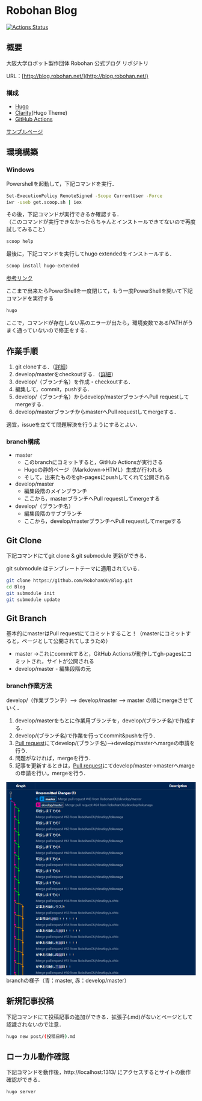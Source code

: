 # Robohan Blog

[![Actions Status](https://github.com/RobohanOU/Blog/workflows/github%20pages/badge.svg)](https://github.com/RobohanOU/Blog/actions)

## 概要

大阪大学ロボット製作団体 Robohan 公式ブログ リポジトリ

URL：[http://blog.robohan.net/](http://blog.robohan.net/)

### 構成

- [Hugo](https://gohugo.io/)
- [Clarity](https://themes.gohugo.io/hugo-clarity/)(Hugo Theme)
- [GitHub Actions](https://github.com/RobohanOU/Blog/actions)

[サンプルページ](http://blog2.robohan.net/sample/)

## 環境構築

### Windows

Powershellを起動して，下記コマンドを実行．

```bash
Set-ExecutionPolicy RemoteSigned -Scope CurrentUser -Force
iwr -useb get.scoop.sh | iex
```

その後，下記コマンドが実行できるか確認する．<br>
（このコマンドが実行できなかったらちゃんとインストールできてないので再度試してみること）

```bash
scoop help
```

最後に，下記コマンドを実行してhugo extendedをインストールする．

```bash
scoop install hugo-extended
```

[参考リンク](https://www.hahahahaha-nnn.work/post/hugo_in_windows/)

ここまで出来たらPowerShellを一度閉じて，もう一度PowerShellを開いて下記コマンドを実行する

```bash
hugo
```

ここで，コマンドが存在しない系のエラーが出たら，環境変数であるPATHがうまく通っていないので修正をする．

## 作業手順

1. git cloneする．（[詳細](#git-clone)）
2. develop/masterをcheckoutする．（[詳細](#git-branch)）
3. develop/（ブランチ名）を作成・checkoutする．
4. 編集して，commit，pushする．
5. develop/（ブランチ名）からdevelop/masterブランチへPull requestしてmergeする．
6. develop/masterブランチからmasterへPull requestしてmergeする．

適宜，issueを立てて問題解決を行うようにするとよい．

### branch構成

- master
  - このbranchにコミットすると，GitHub Actionsが実行さる
  - Hugoの静的ページ（Markdown→HTML）生成が行われる
  - そして，出来たものをgh-pagesにpushしてくれて公開される
- develop/master
  - 編集段階のメインブランチ
  - ここから，masterブランチへPull requestしてmergeする
- develop/（ブランチ名）
  - 編集段階のサブブランチ
  - ここから，develop/masterブランチへPull requestしてmergeする

## Git Clone

下記コマンドにてgit clone & git submodule 更新ができる．

git submodule はテンプレートテーマに適用されている．

```bash
git clone https://github.com/RobohanOU/Blog.git
cd Blog
git submodule init
git submodule update
```

## Git Branch

基本的にmasterはPull requestにてコミットすること！（masterにコミットすると，ページとして公開されてしまうため）

- master ->これにcommitすると，GitHub Actionsが動作してgh-pagesにコミットされ，サイトが公開される
- develop/master - 編集段階の元

### branch作業方法

develop/（作業ブランチ）--> develop/master --> master の順にmergeさせていく．

1. develop/masterをもとに作業用ブランチを，develop/(ブランチ名)で作成する．
2. develop/(ブランチ名)で作業を行ってcommit&pushを行う．
3. [Pull request](https://github.com/RobohanOU/Blog/pulls)にてdevelop/(ブランチ名)-->develop/masterへmargeの申請を行う．
4. 問題がなければ，mergeを行う．
5. 記事を更新するときは，[Pull request](https://github.com/RobohanOU/Blog/pulls)にてdevelop/master→masterへmargeの申請を行い，mergeを行う．

![branchの様子](./README-photo/branch.PNG)
branchの様子（青：master, 赤：develop/master）

## 新規記事投稿

下記コマンドにて投稿記事の追加ができる．拡張子(.md)がないとページとして認識されないので注意．

```bash
hugo new post/(投稿日時).md
```

## ローカル動作確認

下記コマンドを動作後，http://localhost:1313/ にアクセスするとサイトの動作確認ができる．

```bash
hugo server
```
